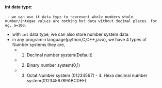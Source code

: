 #### int data type:
     - we can use it data type to represent whole numbers whole number/integae values are nothing but data without decimal places. for eg, a=100.
     
- with `int` data type, we can also store number system data.
- in any programin language(python,C,C++,java), we have 4 types of Number systems they are,
   - 1. Decimal number system(Default)
    - 2. Binary number system(0,1)
     - 3. Octal Number system (01234567)
      - 4. Hexa decimal number system(0123456789ABCDEF)     
